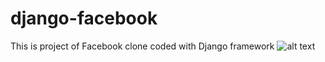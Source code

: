 # django-facebook
This is project of Facebook clone coded with Django framework
![alt text](https://i.imgur.com/h1GdpAu.png)
